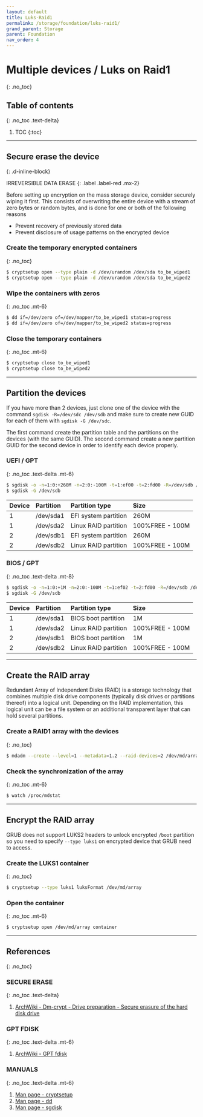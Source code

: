 ```yaml
---
layout: default
title: Luks-Raid1
permalink: /storage/foundation/luks-raid1/
grand_parent: Storage
parent: Foundation
nav_order: 4
---
```


# Multiple devices / Luks on Raid1
{: .no_toc}

## Table of contents
{: .no_toc .text-delta}

1. TOC
{:toc}

---

## Secure erase the device
{: .d-inline-block}

IRREVERSIBLE DATA ERASE
{: .label .label-red .mx-2}

Before setting up encryption on the mass storage device, consider securely wiping it first. This consists of overwriting the entire device with a stream of zero bytes or random bytes, and is done for one or both of the following reasons

- Prevent recovery of previously stored data
- Prevent disclosure of usage patterns on the encrypted device

### Create the temporary encrypted containers
{: .no_toc}

```bash
$ cryptsetup open --type plain -d /dev/urandom /dev/sda to_be_wiped1
$ cryptsetup open --type plain -d /dev/urandom /dev/sda to_be_wiped2
```

### Wipe the containers with zeros
{: .no_toc .mt-6}


```bash
$ dd if=/dev/zero of=/dev/mapper/to_be_wiped1 status=progress
$ dd if=/dev/zero of=/dev/mapper/to_be_wiped2 status=progress
```

### Close the temporary containers
{: .no_toc .mt-6}

```bash
$ cryptsetup close to_be_wiped1
$ cryptsetup close to_be_wiped2
```

---

## Partition the devices

If you have more than 2 devices, just clone one of the device with the command `sgdisk -R=/dev/sdc /dev/sdb` and make sure to create new GUID for each of them with `sgdisk -G /dev/sdc`.

The first command create the partition table and the partitions on the devices (with the same GUID). The second command create a new partition GUID for the second device in order to identify each device properly.

### UEFI / GPT
{: .no_toc .text-delta .mt-6}

```bash
$ sgdisk -o -n=1:0:+260M -n=2:0:-100M -t=1:ef00 -t=2:fd00 -R=/dev/sdb /dev/sda
$ sgdisk -G /dev/sdb
```

| Device | Partition | Partition type       | Size            |
| :----- | :-------- | :------------------- | :-------------- |
| 1      | /dev/sda1 | EFI system partition | 260M            |
| 1      | /dev/sda2 | Linux RAID partition | 100%FREE - 100M |
| 2      | /dev/sdb1 | EFI system partition | 260M            |
| 2      | /dev/sdb2 | Linux RAID partition | 100%FREE - 100M |

### BIOS / GPT
{: .no_toc .text-delta .mt-8}

```bash
$ sgdisk -o -n=1:0:+1M -n=2:0:-100M -t=1:ef02 -t=2:fd00 -R=/dev/sdb /dev/sda
$ sgdisk -G /dev/sdb
```

| Device | Partition | Partition type       | Size            |
| :----- | :-------- | :------------------- | :-------------- |
| 1      | /dev/sda1 | BIOS boot partition  | 1M              |
| 1      | /dev/sda2 | Linux RAID partition | 100%FREE - 100M |
| 2      | /dev/sdb1 | BIOS boot partition  | 1M              |
| 2      | /dev/sdb2 | Linux RAID partition | 100%FREE - 100M |

---

## Create the RAID array

Redundant Array of Independent Disks (RAID) is a storage technology that combines multiple disk drive components (typically disk drives or partitions thereof) into a logical unit. Depending on the RAID implementation, this logical unit can be a file system or an additional transparent layer that can hold several partitions.

### Create a RAID1 array with the devices
{: .no_toc}

```bash
$ mdadm --create --level=1 --metadata=1.2 --raid-devices=2 /dev/md/array /dev/sda2 /dev/sdb2
```

### Check the synchronization of the array
{: .no_toc .mt-6}

```bash
$ watch /proc/mdstat
```

---

## Encrypt the RAID array

GRUB does not support LUKS2 headers to unlock encrypted `/boot` partition so you need to specify `--type luks1` on encrypted device that GRUB need to access.

### Create the LUKS1 container
{: .no_toc}

```bash
$ cryptsetup --type luks1 luksFormat /dev/md/array
```

### Open the container
{: .no_toc .mt-6}

```bash
$ cryptsetup open /dev/md/array container
```

---

## References
{: .no_toc}

### SECURE ERASE
{: .no_toc .text-delta}

1. [ArchWiki - Dm-crypt - Drive preparation - Secure erasure of the hard disk drive](https://wiki.archlinux.org/index.php/Dm-crypt/Drive_preparation#Secure_erasure_of_the_hard_disk_drive)

### GPT FDISK
{: .no_toc .text-delta .mt-6}

1. [ArchWiki - GPT fdisk](https://wiki.archlinux.org/index.php/GPT_fdisk)

### MANUALS
{: .no_toc .text-delta .mt-6}

1. [Man page - cryptsetup](https://jlk.fjfi.cvut.cz/arch/manpages/man/core/cryptsetup/cryptsetup.8.en)
1. [Man page - dd](https://jlk.fjfi.cvut.cz/arch/manpages/man/core/coreutils/dd.1.en)
1. [Man page - sgdisk](https://jlk.fjfi.cvut.cz/arch/manpages/man/extra/gptfdisk/sgdisk.8.en)
